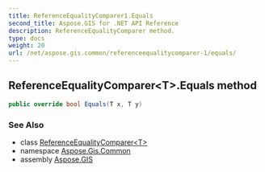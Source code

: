 ```yaml
---
title: ReferenceEqualityComparer1.Equals
second_title: Aspose.GIS for .NET API Reference
description: ReferenceEqualityComparer method. 
type: docs
weight: 20
url: /net/aspose.gis.common/referenceequalitycomparer-1/equals/
---
```

## ReferenceEqualityComparer&lt;T&gt;.Equals method

```csharp
public override bool Equals(T x, T y)
```

### See Also

* class [ReferenceEqualityComparer&lt;T&gt;](../)
* namespace [Aspose.Gis.Common](../../referenceequalitycomparer-1/)
* assembly [Aspose.GIS](../../../)



